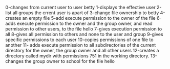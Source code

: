 0-changes from current user to user betty
1-displays the effective user
2-list all groups the crrent user is apart of
3-change file ownership to betty
4-creates an empty file
5-add execute permission to the owner of the file
6-adds execute permission to the owner and the group owner, and read permission to other users, to the file hello
7-gives execution permission to all
8-gives all permission to others and none to the user and group
9-gives specific permissions to each user
10-copies permissions of one file to another
11- adds execute permission to all subdirectories of the current directory for the owner, the group owner and all other users
12-creates a directory called mydir with permissions 751 in the working directory.
13-changes the group owner to school for the file hello
